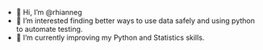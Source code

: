- 👋 Hi, I’m @rhianneg
- 👀 I’m interested finding better ways to use data safely and using python to automate testing.
- 🌱 I’m currently improving my Python and Statistics skills.

